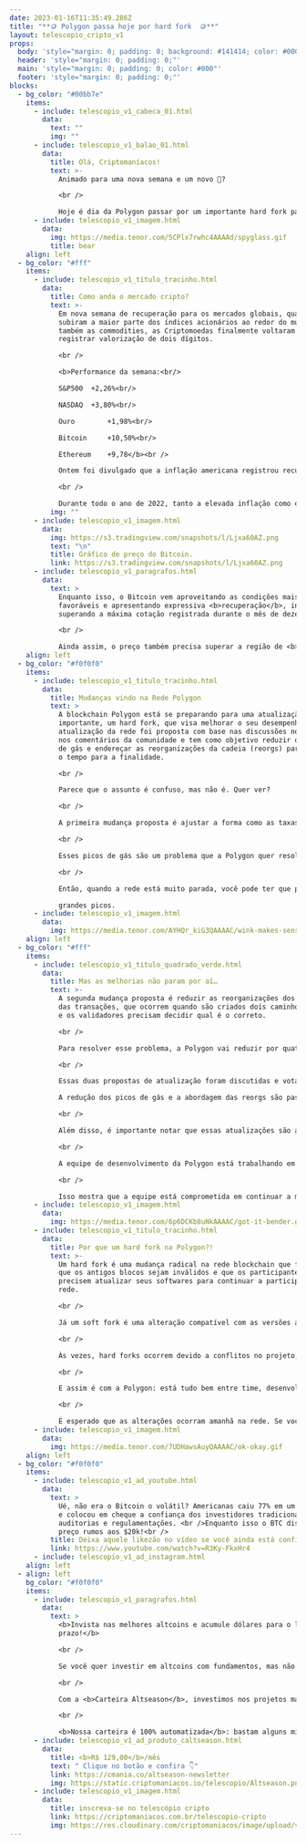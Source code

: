 ```yaml
---
date: 2023-01-16T11:35:49.286Z
title: "**🪙 Polygon passa hoje por hard fork  🪙**"
layout: telescopio_cripto_v1
props:
  body: 'style="margin: 0; padding: 0; background: #141414; color: #000"'
  header: 'style="margin: 0; padding: 0;"'
  main: 'style="margin: 0; padding: 0; color: #000"'
  footer: 'style="margin: 0; padding: 0;"'
blocks:
  - bg_color: "#00bb7e"
    items:
      - include: telescopio_v1_cabeca_01.html
        data:
          text: ""
          img: ""
      - include: telescopio_v1_balao_01.html
        data:
          title: Olá, Criptomaníacos!
          text: >-
            Animado para uma nova semana e um novo 🔭?

            <br />

            Hoje é dia da Polygon passar por um importante hard fork para a sua rede continuar a crescer. Vamos dar uma olhada nisso de perto?
      - include: telescopio_v1_imagem.html
        data:
          img: https://media.tenor.com/5CPlx7rwhc4AAAAd/spyglass.gif
          title: bear
    align: left
  - bg_color: "#fff"
    items:
      - include: telescopio_v1_titulo_tracinho.html
        data:
          title: Como anda o mercado cripto?
          text: >-
            Em nova semana de recuperação para os mercados globais, quando
            subiram a maior parte dos índices acionários ao redor do mundo e
            também as commodities, as Criptomoedas finalmente voltaram a
            registrar valorização de dois dígitos.

            <br />

            <b>Performance da semana:<br/>

            S&P500 	+2,26%<br/>

            NASDAQ 	+3,80%<br/>

            Ouro 		+1,98%<br/>

            Bitcoin 	+10,50%<br/>

            Ethereum 	+9,78</b><br />

            Ontem foi divulgado que a inflação americana registrou recuo de 0,10% em dezembro e desacelerou para 6,50% no acumulado dos últimos 12 meses, trazendo otimismo para os investidores.

            <br />

            Durante todo o ano de 2022, tanto a elevada inflação como o consequente aumento nas taxas de juros foram atribuídos como os principais fatores a pressionar negativamente o preço dos ativos.
          img: ""
      - include: telescopio_v1_imagem.html
        data:
          img: https://s3.tradingview.com/snapshots/l/Ljxa60AZ.png
          text: "\n"
          title: Gráfico de preço do Bitcoin.
          link: https://s3.tradingview.com/snapshots/l/Ljxa60AZ.png
      - include: telescopio_v1_paragrafos.html
        data:
          text: >
            Enquanto isso, o Bitcoin vem aproveitando as condições mais
            favoráveis e apresentando expressiva <b>recuperação</b>, inclusive
            superando a máxima cotação registrada durante o mês de dezembro.

            <br />

            Ainda assim, o preço também precisa superar a região de <b>resistência</b> marcada pelo retângulo em nosso gráfico, entre os <b>US$18.000 e US$19.000</b> para confirmar uma tendência de alta e seguir sua trajetória de valorização.
    align: left
  - bg_color: "#f0f0f0"
    items:
      - include: telescopio_v1_titulo_tracinho.html
        data:
          title: Mudanças vindo na Rede Polygon
          text: >
            A blockchain Polygon está se preparando para uma atualização
            importante, um hard fork, que visa melhorar o seu desempenho. A
            atualização da rede foi proposta com base nas discussões no fórum e
            nos comentários da comunidade e tem como objetivo reduzir os picos
            de gás e endereçar as reorganizações da cadeia (reorgs) para reduzir
            o tempo para a finalidade.

            <br />

            Parece que o assunto é confuso, mas não é. Quer ver?

            <br />

            A primeira mudança proposta é ajustar a forma como as taxas de gás são estabelecidas. Para transacionar na cadeia, é necessário pagar uma taxa de gás. Essa taxa é conhecida como "taxa básica". No entanto, quando há alta demanda na rede, a taxa básica de gás pode sofrer picos exponenciais. 

            <br />

            Esses picos de gás são um problema que a Polygon quer resolver com a atualização proposta. A rede vai equilibrar o preço das taxas, reduzindo sua variação pela metade. 

            <br />

            Então, quando a rede está muito parada, você pode ter que pagar um pouquinho mais do que acontece hoje. Mas em casos de alta demanda, o preço não terá 

            grandes picos.
      - include: telescopio_v1_imagem.html
        data:
          img: https://media.tenor.com/AYHQr_kiG3QAAAAC/wink-makes-sense.gif
    align: left
  - bg_color: "#fff"
    items:
      - include: telescopio_v1_titulo_quadrado_verde.html
        data:
          title: Mas as melhorias não param por aí…
          text: >-
            A segunda mudança proposta é reduzir as reorganizações dos blocos
            das transações, que ocorrem quando são criados dois caminhos na rede
            e os validadores precisam decidir qual é o correto. 

            <br />

            Para resolver esse problema, a Polygon vai reduzir por quatro o tempo que um validador pode produzir blocos continuamente. Isso tornará mais fácil verificar se uma transação foi bem-sucedida e reduzir a frequência e tempo das reorganizações..

            <br />

            Essas duas propostas de atualização foram discutidas e votadas pela comunidade da Polygon. A equipe da Polygon acredita que essas mudanças ajudarão a tornar a rede ainda mais estável e previsível para usuários, validadores e desenvolvedores. 

            A redução dos picos de gás e a abordagem das reorgs são passos importantes para garantir a escalabilidade e a confiabilidade da blobkchain.

            <br />

            Além disso, é importante notar que essas atualizações são apenas o começo. 

            <br />

            A equipe de desenvolvimento da Polygon está trabalhando em atualizações técnicas de longo prazo e construindo outras tecnologias promissoras para escalabilidade. 

            <br />

            Isso mostra que a equipe está comprometida em continuar a melhorar e aprimorar a Polygon para atender às necessidades crescentes do ecossistema cripto.
      - include: telescopio_v1_imagem.html
        data:
          img: https://media.tenor.com/6p6DCKb8uNkAAAAC/got-it-bender.gif
      - include: telescopio_v1_titulo_tracinho.html
        data:
          title: Por que um hard fork na Polygon?!
          text: >-
            Um hard fork é uma mudança radical na rede blockchain que faz com
            que os antigos blocos sejam inválidos e que os participantes
            precisem atualizar seus softwares para continuar a participar da
            rede. 

            <br />

            Já um soft fork é uma alteração compatível com as versões anteriores, permitindo que os usuários sem a atualização ainda possam participar da rede, mas sem acesso a todas as novas funcionalidades. 

            <br />

            Às vezes, hard forks ocorrem devido a conflitos no projeto, mas também podem ser causados por melhorias complexas na rede. 

            <br />

            E assim é com a Polygon: está tudo bem entre time, desenvolvedores e comunidade. O hard fork será necessário pela profundidade de mudanças no protocolo.

            <br />

            É esperado que as alterações ocorram amanhã na rede. Se você tem moedas em corretoras, você não precisa fazer nada. mas se você tiver um node, a atualização é obrigatória para continuar a participar da rede.
      - include: telescopio_v1_imagem.html
        data:
          img: https://media.tenor.com/7UDHawsAuyQAAAAC/ok-okay.gif
    align: left
  - bg_color: "#f0f0f0"
    items:
      - include: telescopio_v1_ad_youtube.html
        data:
          text: >
            Ué, não era o Bitcoin o volátil? Americanas caiu 77% em um único dia
            e colocou em cheque a confiança dos investidores tradicionais em
            auditorias e regulamentações. <br />Enquanto isso o BTC dispara de
            preço rumos aos $20k!<br />
          title: Deixa aquele likezão no vídeo se você ainda está confiante no BTC!
          link: https://www.youtube.com/watch?v=R3Ky-FkxHr4
      - include: telescopio_v1_ad_instagram.html
    align: left
  - align: left
    bg_color: "#f0f0f0"
    items:
      - include: telescopio_v1_paragrafos.html
        data:
          text: >
            <b>Invista nas melhores altcoins e acumule dólares para o longo
            prazo!</b>

            <br />

            Se você quer investir em altcoins com fundamentos, mas não sabe como avaliar os projetos e não consegue acertar os preços de entrada, temos a solução pra você.

            <br />

            Com a <b>Carteira Altseason</b>, investimos nos projetos mais promissores para o longo prazo, como Ethereum, Aave, Polygon e outros, aproveitando os melhores preços!

            <br />

            <b>Nossa carteira é 100% automatizada</b>: bastam alguns minutos para configurá-la e deixá-la rebalancear os seus ativos — não temos acesso aos seus fundos, podemos apenas rebalancear o seu portfólio.
      - include: telescopio_v1_ad_produto_caltseason.html
        data:
          title: <b>R$ 129,00</b>/mês
          text: " Clique no botão e confira 👇"
          link: https://cmania.co/altseason-newsletter
          img: https://static.criptomaniacos.io/telescopio/Altseason.png
      - include: telescopio_v1_imagem.html
        data:
          title: inscreva-se no telescópio cripto
          link: https://criptomaniacos.com.br/telescopio-cripto
          img: https://res.cloudinary.com/criptomaniacos/image/upload/v1662133224/telescopio/inscreva-se-telescopio.png
---
```


